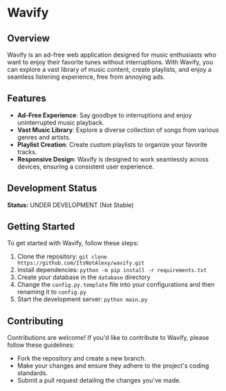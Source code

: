 # Wavify

## Overview

Wavify is an ad-free web application designed for music enthusiasts who want to enjoy their favorite tunes without interruptions. With Wavify, you can explore a vast library of music content, create playlists, and enjoy a seamless listening experience, free from annoying ads.

## Features

- **Ad-Free Experience**: Say goodbye to interruptions and enjoy uninterrupted music playback.
- **Vast Music Library**: Explore a diverse collection of songs from various genres and artists.
- **Playlist Creation**: Create custom playlists to organize your favorite tracks.
- **Responsive Design**: Wavify is designed to work seamlessly across devices, ensuring a consistent user experience.

## Development Status

**Status:** UNDER DEVELOPMENT (Not Stable)

## Getting Started

To get started with Wavify, follow these steps:

1. Clone the repository: `git clone https://github.com/ItsNotAlexy/wavify.git`
2. Install dependencies: `python -m pip install -r requirements.txt`
3. Create your database in the `database` directory
4. Change the `config.py.template` file into your configurations and then renaming it to `config.py`
5. Start the development server: `python main.py`

## Contributing

Contributions are welcome! If you'd like to contribute to Wavify, please follow these guidelines:

- Fork the repository and create a new branch.
- Make your changes and ensure they adhere to the project's coding standards.
- Submit a pull request detailing the changes you've made.
